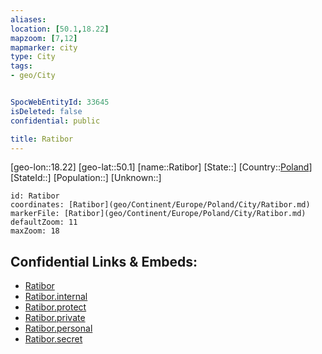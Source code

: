 ```yaml
---
aliases: 
location: [50.1,18.22]
mapzoom: [7,12] 
mapmarker: city 
type: City
tags:
- geo/City


SpocWebEntityId: 33645
isDeleted: false
confidential: public

title: Ratibor
---
```

[geo-lon::18.22]
[geo-lat::50.1]
[name::Ratibor]
[State::]
[Country::[Poland](geo/Continent/Europe/Poland.md)]
[StateId::]
[Population::]
[Unknown::]


```leaflet
id: Ratibor
coordinates: [Ratibor](geo/Continent/Europe/Poland/City/Ratibor.md)
markerFile: [Ratibor](geo/Continent/Europe/Poland/City/Ratibor.md)
defaultZoom: 11 
maxZoom: 18
```


## Confidential Links & Embeds: 
- [Ratibor](../../../../../../_public/geo/Continent/Europe/Poland/City/Ratibor.md) 
- [Ratibor.internal](../../../../../../_internal/geo/Continent/Europe/Poland/City/Ratibor.internal.md) 
- [Ratibor.protect](../../../../../../_protect/geo/Continent/Europe/Poland/City/Ratibor.protect.md) 
- [Ratibor.private](../../../../../../_private/geo/Continent/Europe/Poland/City/Ratibor.private.md) 
- [Ratibor.personal](../../../../../../_personal/geo/Continent/Europe/Poland/City/Ratibor.personal.md) 
- [Ratibor.secret](../../../../../../_secret/geo/Continent/Europe/Poland/City/Ratibor.secret.md) 
